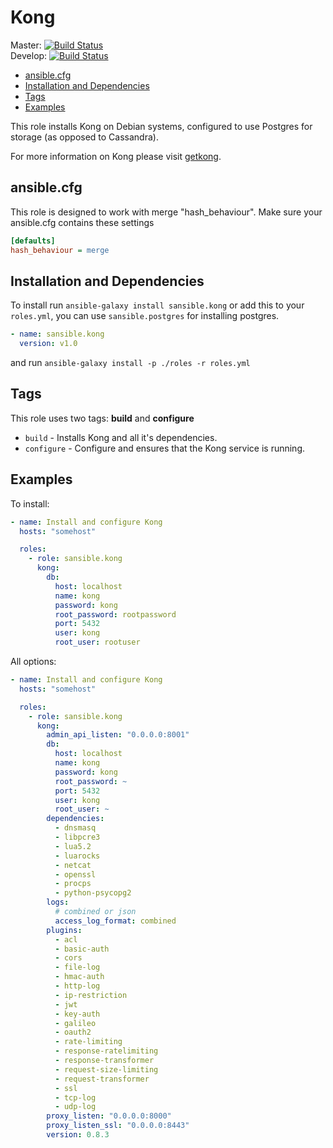 # Kong

Master: [![Build Status](https://travis-ci.org/sansible/kong.svg?branch=master)](https://travis-ci.org/sansible/kong)  
Develop: [![Build Status](https://travis-ci.org/sansible/kong.svg?branch=develop)](https://travis-ci.org/sansible/kong)

* [ansible.cfg](#ansible-cfg)
* [Installation and Dependencies](#installation-and-dependencies)
* [Tags](#tags)
* [Examples](#examples)

This role installs Kong on Debian systems, configured to use Postgres for storage (as opposed to Cassandra).

For more information on Kong please visit [getkong](https://getkong.org/).




## ansible.cfg

This role is designed to work with merge "hash_behaviour". Make sure your
ansible.cfg contains these settings

```INI
[defaults]
hash_behaviour = merge
```




## Installation and Dependencies

To install run `ansible-galaxy install sansible.kong` or add this to your
`roles.yml`, you can use `sansible.postgres` for installing postgres.

```YAML
- name: sansible.kong
  version: v1.0
```

and run `ansible-galaxy install -p ./roles -r roles.yml`




## Tags

This role uses two tags: **build** and **configure**

* `build` - Installs Kong and all it's dependencies.
* `configure` - Configure and ensures that the Kong service is running.




## Examples

To install:

```YAML
- name: Install and configure Kong
  hosts: "somehost"

  roles:
    - role: sansible.kong
      kong:
        db:
          host: localhost
          name: kong
          password: kong
          root_password: rootpassword
          port: 5432
          user: kong
          root_user: rootuser
```

All options:

```YAML
- name: Install and configure Kong
  hosts: "somehost"

  roles:
    - role: sansible.kong
      kong:
        admin_api_listen: "0.0.0.0:8001"
        db:
          host: localhost
          name: kong
          password: kong
          root_password: ~
          port: 5432
          user: kong
          root_user: ~
        dependencies:
          - dnsmasq
          - libpcre3
          - lua5.2
          - luarocks
          - netcat
          - openssl
          - procps
          - python-psycopg2
        logs:
          # combined or json
          access_log_format: combined
        plugins:
          - acl
          - basic-auth
          - cors
          - file-log
          - hmac-auth
          - http-log
          - ip-restriction
          - jwt
          - key-auth
          - galileo
          - oauth2
          - rate-limiting
          - response-ratelimiting
          - response-transformer
          - request-size-limiting
          - request-transformer
          - ssl
          - tcp-log
          - udp-log
        proxy_listen: "0.0.0.0:8000"
        proxy_listen_ssl: "0.0.0.0:8443"
        version: 0.8.3
```
